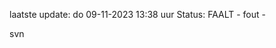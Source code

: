 laatste update: 
do 09-11-2023 13:38   uur 
Status: FAALT - fout - 
<div class="service R">svn</div>